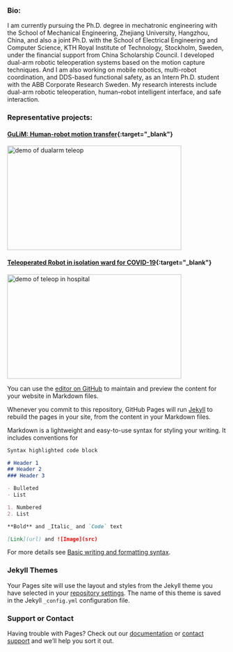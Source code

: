 ### Bio:
I am currently pursuing the Ph.D. degree in mechatronic engineering with the School of Mechanical Engineering, Zhejiang University, Hangzhou, China, 
and also a joint Ph.D. with the School of Electrical Engineering and Computer Science, KTH Royal Institute of Technology, Stockholm, Sweden, 
under the financial support from China Scholarship Council.
I developed dual-arm robotic teleoperation systems based on the motion capture techniques. And I am also working on mobile robotics, multi-robot coordination, 
and DDS-based functional safety, as an Intern Ph.D. student with the ABB Corporate Research Sweden.
My research interests include dual-arm robotic teleoperation, human–robot intelligent interface, and safe interaction.

### Representative projects:
#### [GuLiM: Human-robot motion transfer](https://fsie-robotics.com/GuLiM-motion-transfer/){:target="_blank"}

<img src="https://honghaolyu.github.io/GuLiM-motion-transfer/assets/images/teleop-dualarm.gif" width="400" height="240" alt="demo of dualarm teleop"/>
<!-- <img src="https://honghaolyu.github.io/GuLiM-motion-transfer/assets/images/teleop-grasp.gif" width="400" height="240" alt="demo of dualarm grasp"/> -->

#### [Teleoperated Robot in isolation ward for COVID-19](https://wun.ac.uk/article/advancing-telerobotics-to-make-hospitals-safer-for-health-workers/){:target="_blank"}

<img src="https://honghaolyu.github.io/tmp_repo/assets/img/tele-auscultation.gif" width="400" height="240" alt="demo of teleop in hospital"/>


You can use the [editor on GitHub](https://github.com/HonghaoLYU/tmp_repo/edit/gh-pages/index.md) to maintain and preview the content for your website in Markdown files.

Whenever you commit to this repository, GitHub Pages will run [Jekyll](https://jekyllrb.com/) to rebuild the pages in your site, from the content in your Markdown files.

Markdown is a lightweight and easy-to-use syntax for styling your writing. It includes conventions for

```markdown
Syntax highlighted code block

# Header 1
## Header 2
### Header 3

- Bulleted
- List

1. Numbered
2. List

**Bold** and _Italic_ and `Code` text

[Link](url) and ![Image](src)
```

For more details see [Basic writing and formatting syntax](https://docs.github.com/en/github/writing-on-github/getting-started-with-writing-and-formatting-on-github/basic-writing-and-formatting-syntax).

### Jekyll Themes

Your Pages site will use the layout and styles from the Jekyll theme you have selected in your [repository settings](https://github.com/HonghaoLYU/tmp_repo/settings/pages). The name of this theme is saved in the Jekyll `_config.yml` configuration file.

### Support or Contact

Having trouble with Pages? Check out our [documentation](https://docs.github.com/categories/github-pages-basics/) or [contact support](https://support.github.com/contact) and we’ll help you sort it out.
